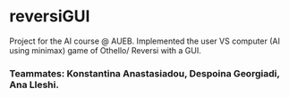 # reversiGUI
Project for the AI course @ AUEB. Implemented the user VS computer (AI using minimax) game of Othello/ Reversi with a GUI. 

### Teammates: Konstantina Anastasiadou, Despoina Georgiadi, Ana Lleshi.
